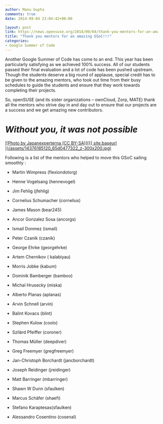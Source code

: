```yaml
---
author: Manu Gupta
comments: true
date: 2014-09-04 23:04:42+00:00

layout: post
link: https://news.opensuse.org/2014/09/04/thank-you-mentors-for-an-amazing-gsoc/
title: "Thank you mentors for an amazing GSoC!!!"
categories:
- Google Summer of Code
---
```



Another Google Summer of Code has come to an end. This year has been particularly satisfying as we achieved 100% success. All of our students passed their final evaluation and a lot of code has been pushed upstream. Though the students deserve a big round of applause, special credit has to be given to the amazing mentors, who took out time from their busy schedules to guide the students and ensure that they work towards completing their projects.




So, openSUSE (and its sister organizations – ownCloud, Zorp, MATE) thank all the mentors who strive day in and day out to ensure that our projects are a success and we get amazing new contributors.





# _Without you, it was not possible_


[![Photo by Japanexperterna (CC BY-SA)]({{ site.baseurl }}/assets/14376185120_65d0477322_z-300x200.jpg)](http://www.japanexperterna.se)

Following is a list of the mentors who helped to move this GSoC sailing smoothly :



	
  * Martin Wimpress (flexiondotorg)

	
  * Henne Vogelsang (hennevogel)

	
  * Jim Fehlig (jfehlig)

	
  * Cornelius Schumacher (cornelius)

	
  * James Mason (bear245)

	
  * Ancor Gonzalez Sosa (ancorgs)

	
  * Ismail Donmez (ismail)

	
  * Peter Czanik (czanik)

	
  * George Ehrke (georgehrke)

	
  * Artem Chernikov ( kalabiyau)

	
  * Morris Jobke (kabum)

	
  * Dominik Bamberger (bamboo)

	
  * Michal Hrusecky (miska)

	
  * Alberto Planas (aplanas)

	
  * Arvin Schnell (arvin)

	
  * Balint Kovacs (blint)

	
  * Stephen Kulow (coolo)

	
  * Szilárd Pfeiffer (coroner)

	
  * Thomas Müller (deepdiver)

	
  * Greg Freemyer (gregfreemyer)

	
  * Jan-Christoph Borchardt (jancborchardt)

	
  * Joseph Reidinger (jreidinger)

	
  * Matt Barringer (mbarringer)

	
  * Shawn W Dunn (sfaulken)

	
  * Marcus Schäfer (shaefi)

	
  * Stefano Karaptesas(sfaulken)

	
  * Alessandro Cosentino (cosenal)

		
